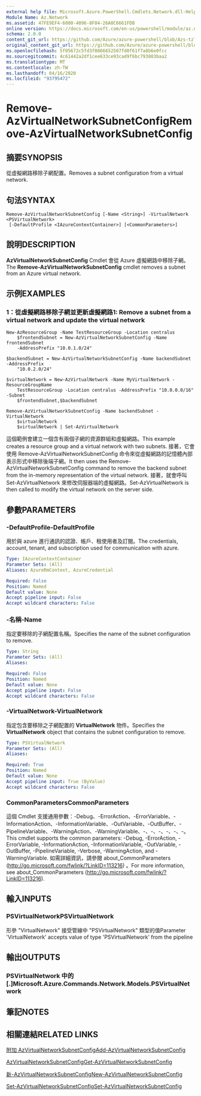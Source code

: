 ```yaml
---
external help file: Microsoft.Azure.PowerShell.Cmdlets.Network.dll-Help.xml
Module Name: Az.Network
ms.assetid: 47FE9EF4-6000-4096-8F04-26A0C6661FDB
online version: https://docs.microsoft.com/en-us/powershell/module/az.network/remove-azvirtualnetworksubnetconfig
schema: 2.0.0
content_git_url: https://github.com/Azure/azure-powershell/blob/Azs-tzl/src/Network/Network/help/Remove-AzVirtualNetworkSubnetConfig.md
original_content_git_url: https://github.com/Azure/azure-powershell/blob/Azs-tzl/src/Network/Network/help/Remove-AzVirtualNetworkSubnetConfig.md
ms.openlocfilehash: 5f05672c5fd3f0866652507fd0f61f7a8b6e0fcc
ms.sourcegitcommit: 4c61442a2df1cee633ce93cad9f6bc793803baa2
ms.translationtype: MT
ms.contentlocale: zh-TW
ms.lasthandoff: 04/16/2020
ms.locfileid: "93795472"
---
```

# <span data-ttu-id="44e83-101">Remove-AzVirtualNetworkSubnetConfig</span><span class="sxs-lookup"><span data-stu-id="44e83-101">Remove-AzVirtualNetworkSubnetConfig</span></span>

## <span data-ttu-id="44e83-102">摘要</span><span class="sxs-lookup"><span data-stu-id="44e83-102">SYNOPSIS</span></span>
<span data-ttu-id="44e83-103">從虛擬網路移除子網配置。</span><span class="sxs-lookup"><span data-stu-id="44e83-103">Removes a subnet configuration from a virtual network.</span></span>

## <span data-ttu-id="44e83-104">句法</span><span class="sxs-lookup"><span data-stu-id="44e83-104">SYNTAX</span></span>

```
Remove-AzVirtualNetworkSubnetConfig [-Name <String>] -VirtualNetwork <PSVirtualNetwork>
 [-DefaultProfile <IAzureContextContainer>] [<CommonParameters>]
```

## <span data-ttu-id="44e83-105">說明</span><span class="sxs-lookup"><span data-stu-id="44e83-105">DESCRIPTION</span></span>
<span data-ttu-id="44e83-106">**AzVirtualNetworkSubnetConfig** Cmdlet 會從 Azure 虛擬網路中移除子網。</span><span class="sxs-lookup"><span data-stu-id="44e83-106">The **Remove-AzVirtualNetworkSubnetConfig** cmdlet removes a subnet from an Azure virtual network.</span></span>

## <span data-ttu-id="44e83-107">示例</span><span class="sxs-lookup"><span data-stu-id="44e83-107">EXAMPLES</span></span>

### <span data-ttu-id="44e83-108">1：從虛擬網路移除子網並更新虛擬網路</span><span class="sxs-lookup"><span data-stu-id="44e83-108">1: Remove a subnet from a virtual network and update the virtual network</span></span>
```
New-AzResourceGroup -Name TestResourceGroup -Location centralus
    $frontendSubnet = New-AzVirtualNetworkSubnetConfig -Name frontendSubnet 
    -AddressPrefix "10.0.1.0/24"

$backendSubnet = New-AzVirtualNetworkSubnetConfig -Name backendSubnet -AddressPrefix 
    "10.0.2.0/24"

$virtualNetwork = New-AzVirtualNetwork -Name MyVirtualNetwork -ResourceGroupName 
    TestResourceGroup -Location centralus -AddressPrefix "10.0.0.0/16" -Subnet 
    $frontendSubnet,$backendSubnet

Remove-AzVirtualNetworkSubnetConfig -Name backendSubnet -VirtualNetwork 
    $virtualNetwork
    $virtualNetwork | Set-AzVirtualNetwork
```

<span data-ttu-id="44e83-109">這個範例會建立一個含有兩個子網的資源群組和虛擬網路。</span><span class="sxs-lookup"><span data-stu-id="44e83-109">This example creates a resource group and a virtual network with two subnets.</span></span> <span data-ttu-id="44e83-110">接著，它會使用 Remove-AzVirtualNetworkSubnetConfig 命令來從虛擬網路的記憶體內部表示形式中移除後端子網。</span><span class="sxs-lookup"><span data-stu-id="44e83-110">It then uses the Remove-AzVirtualNetworkSubnetConfig command to remove the backend subnet from the in-memory representation of the virtual network.</span></span> <span data-ttu-id="44e83-111">接著，就會呼叫 Set-AzVirtualNetwork 來修改伺服器端的虛擬網路。</span><span class="sxs-lookup"><span data-stu-id="44e83-111">Set-AzVirtualNetwork is then called to modify the virtual network on the server side.</span></span>

## <span data-ttu-id="44e83-112">參數</span><span class="sxs-lookup"><span data-stu-id="44e83-112">PARAMETERS</span></span>

### <span data-ttu-id="44e83-113">-DefaultProfile</span><span class="sxs-lookup"><span data-stu-id="44e83-113">-DefaultProfile</span></span>
<span data-ttu-id="44e83-114">用於與 azure 進行通訊的認證、帳戶、租使用者及訂閱。</span><span class="sxs-lookup"><span data-stu-id="44e83-114">The credentials, account, tenant, and subscription used for communication with azure.</span></span>

```yaml
Type: IAzureContextContainer
Parameter Sets: (All)
Aliases: AzureRmContext, AzureCredential

Required: False
Position: Named
Default value: None
Accept pipeline input: False
Accept wildcard characters: False
```

### <span data-ttu-id="44e83-115">-名稱</span><span class="sxs-lookup"><span data-stu-id="44e83-115">-Name</span></span>
<span data-ttu-id="44e83-116">指定要移除的子網配置名稱。</span><span class="sxs-lookup"><span data-stu-id="44e83-116">Specifies the name of the subnet configuration to remove.</span></span>

```yaml
Type: String
Parameter Sets: (All)
Aliases: 

Required: False
Position: Named
Default value: None
Accept pipeline input: False
Accept wildcard characters: False
```

### <span data-ttu-id="44e83-117">-VirtualNetwork</span><span class="sxs-lookup"><span data-stu-id="44e83-117">-VirtualNetwork</span></span>
<span data-ttu-id="44e83-118">指定包含要移除之子網配置的 **VirtualNetwork** 物件。</span><span class="sxs-lookup"><span data-stu-id="44e83-118">Specifies the **VirtualNetwork** object that contains the subnet configuration to remove.</span></span>

```yaml
Type: PSVirtualNetwork
Parameter Sets: (All)
Aliases: 

Required: True
Position: Named
Default value: None
Accept pipeline input: True (ByValue)
Accept wildcard characters: False
```

### <span data-ttu-id="44e83-119">CommonParameters</span><span class="sxs-lookup"><span data-stu-id="44e83-119">CommonParameters</span></span>
<span data-ttu-id="44e83-120">這個 Cmdlet 支援通用參數：-Debug、-ErrorAction、-ErrorVariable、-InformationAction、-InformationVariable、-OutVariable、-OutBuffer、-PipelineVariable、-WarningAction、-WarningVariable、-、-、-、-、-、-。</span><span class="sxs-lookup"><span data-stu-id="44e83-120">This cmdlet supports the common parameters: -Debug, -ErrorAction, -ErrorVariable, -InformationAction, -InformationVariable, -OutVariable, -OutBuffer, -PipelineVariable, -Verbose, -WarningAction, and -WarningVariable.</span></span> <span data-ttu-id="44e83-121">如需詳細資訊，請參閱 about_CommonParameters (http://go.microsoft.com/fwlink/?LinkID=113216) 。</span><span class="sxs-lookup"><span data-stu-id="44e83-121">For more information, see about_CommonParameters (http://go.microsoft.com/fwlink/?LinkID=113216).</span></span>

## <span data-ttu-id="44e83-122">輸入</span><span class="sxs-lookup"><span data-stu-id="44e83-122">INPUTS</span></span>

### <span data-ttu-id="44e83-123">PSVirtualNetwork</span><span class="sxs-lookup"><span data-stu-id="44e83-123">PSVirtualNetwork</span></span>
<span data-ttu-id="44e83-124">形參 "VirtualNetwork" 接受管線中 "PSVirtualNetwork" 類型的值</span><span class="sxs-lookup"><span data-stu-id="44e83-124">Parameter 'VirtualNetwork' accepts value of type 'PSVirtualNetwork' from the pipeline</span></span>

## <span data-ttu-id="44e83-125">輸出</span><span class="sxs-lookup"><span data-stu-id="44e83-125">OUTPUTS</span></span>

### <span data-ttu-id="44e83-126">PSVirtualNetwork 中的 [.]</span><span class="sxs-lookup"><span data-stu-id="44e83-126">Microsoft.Azure.Commands.Network.Models.PSVirtualNetwork</span></span>

## <span data-ttu-id="44e83-127">筆記</span><span class="sxs-lookup"><span data-stu-id="44e83-127">NOTES</span></span>

## <span data-ttu-id="44e83-128">相關連結</span><span class="sxs-lookup"><span data-stu-id="44e83-128">RELATED LINKS</span></span>

[<span data-ttu-id="44e83-129">附加 AzVirtualNetworkSubnetConfig</span><span class="sxs-lookup"><span data-stu-id="44e83-129">Add-AzVirtualNetworkSubnetConfig</span></span>](./Add-AzVirtualNetworkSubnetConfig.md)

[<span data-ttu-id="44e83-130">AzVirtualNetworkSubnetConfig</span><span class="sxs-lookup"><span data-stu-id="44e83-130">Get-AzVirtualNetworkSubnetConfig</span></span>](./Get-AzVirtualNetworkSubnetConfig.md)

[<span data-ttu-id="44e83-131">新-AzVirtualNetworkSubnetConfig</span><span class="sxs-lookup"><span data-stu-id="44e83-131">New-AzVirtualNetworkSubnetConfig</span></span>](./New-AzVirtualNetworkSubnetConfig.md)

[<span data-ttu-id="44e83-132">Set-AzVirtualNetworkSubnetConfig</span><span class="sxs-lookup"><span data-stu-id="44e83-132">Set-AzVirtualNetworkSubnetConfig</span></span>](./Set-AzVirtualNetworkSubnetConfig.md)


